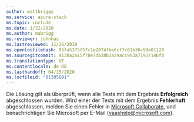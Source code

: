 ```yaml
---
author: mattbriggs
ms.service: azure-stack
ms.topic: include
ms.date: 1/22/2020
ms.author: mabrigg
ms.reviewer: johnhas
ms.lastreviewed: 11/26/2018
ms.openlocfilehash: 95fa5375f57c1e2074fbe6cf7c81b36c99e01120
ms.sourcegitcommit: 4138a2a15f78e7db38b3a29acc963a71937146fd
ms.translationtype: HT
ms.contentlocale: de-DE
ms.lasthandoff: 04/15/2020
ms.locfileid: "81395091"
---
```

Die Lösung gilt als überprüft, wenn alle Tests mit dem Ergebnis **Erfolgreich** abgeschlossen wurden. Wird einer der Tests mit dem Ergebnis **Fehlerhaft** abgeschlossen, melden Sie einen Fehler in [Microsoft Collaborate](https://aka.ms/collaborate), und benachrichtigen Sie Microsoft per E-Mail ([vaashelp@microsoft.com](mailto:vaashelp@microsoft.com)).